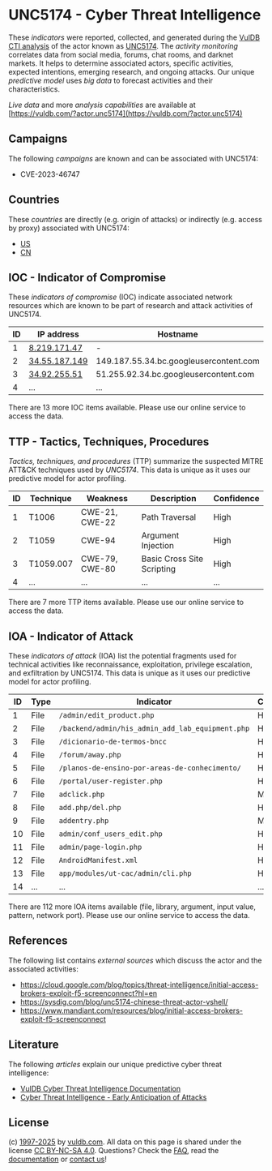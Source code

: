 # UNC5174 - Cyber Threat Intelligence

These _indicators_ were reported, collected, and generated during the [VulDB CTI analysis](https://vuldb.com/?kb.cti) of the actor known as [UNC5174](https://vuldb.com/?actor.unc5174). The _activity monitoring_ correlates data from social media, forums, chat rooms, and darknet markets. It helps to determine associated actors, specific activities, expected intentions, emerging research, and ongoing attacks. Our unique _predictive model_ uses _big data_ to forecast activities and their characteristics.

_Live data_ and more _analysis capabilities_ are available at [https://vuldb.com/?actor.unc5174](https://vuldb.com/?actor.unc5174)

## Campaigns

The following _campaigns_ are known and can be associated with UNC5174:

* CVE-2023-46747

## Countries

These _countries_ are directly (e.g. origin of attacks) or indirectly (e.g. access by proxy) associated with UNC5174:

* [US](https://vuldb.com/?country.us)
* [CN](https://vuldb.com/?country.cn)

## IOC - Indicator of Compromise

These _indicators of compromise_ (IOC) indicate associated network resources which are known to be part of research and attack activities of UNC5174.

ID | IP address | Hostname | Campaign | Confidence
-- | ---------- | -------- | -------- | ----------
1 | [8.219.171.47](https://vuldb.com/?ip.8.219.171.47) | - | - | High
2 | [34.55.187.149](https://vuldb.com/?ip.34.55.187.149) | 149.187.55.34.bc.googleusercontent.com | - | Medium
3 | [34.92.255.51](https://vuldb.com/?ip.34.92.255.51) | 51.255.92.34.bc.googleusercontent.com | - | Medium
4 | ... | ... | ... | ...

There are 13 more IOC items available. Please use our online service to access the data.

## TTP - Tactics, Techniques, Procedures

_Tactics, techniques, and procedures_ (TTP) summarize the suspected MITRE ATT&CK techniques used by _UNC5174_. This data is unique as it uses our predictive model for actor profiling.

ID | Technique | Weakness | Description | Confidence
-- | --------- | -------- | ----------- | ----------
1 | T1006 | CWE-21, CWE-22 | Path Traversal | High
2 | T1059 | CWE-94 | Argument Injection | High
3 | T1059.007 | CWE-79, CWE-80 | Basic Cross Site Scripting | High
4 | ... | ... | ... | ...

There are 7 more TTP items available. Please use our online service to access the data.

## IOA - Indicator of Attack

These _indicators of attack_ (IOA) list the potential fragments used for technical activities like reconnaissance, exploitation, privilege escalation, and exfiltration by UNC5174. This data is unique as it uses our predictive model for actor profiling.

ID | Type | Indicator | Confidence
-- | ---- | --------- | ----------
1 | File | `/admin/edit_product.php` | High
2 | File | `/backend/admin/his_admin_add_lab_equipment.php` | High
3 | File | `/dicionario-de-termos-bncc` | High
4 | File | `/forum/away.php` | High
5 | File | `/planos-de-ensino-por-areas-de-conhecimento/` | High
6 | File | `/portal/user-register.php` | High
7 | File | `adclick.php` | Medium
8 | File | `add.php/del.php` | High
9 | File | `addentry.php` | Medium
10 | File | `admin/conf_users_edit.php` | High
11 | File | `admin/page-login.php` | High
12 | File | `AndroidManifest.xml` | High
13 | File | `app/modules/ut-cac/admin/cli.php` | High
14 | ... | ... | ...

There are 112 more IOA items available (file, library, argument, input value, pattern, network port). Please use our online service to access the data.

## References

The following list contains _external sources_ which discuss the actor and the associated activities:

* https://cloud.google.com/blog/topics/threat-intelligence/initial-access-brokers-exploit-f5-screenconnect?hl=en
* https://sysdig.com/blog/unc5174-chinese-threat-actor-vshell/
* https://www.mandiant.com/resources/blog/initial-access-brokers-exploit-f5-screenconnect

## Literature

The following _articles_ explain our unique predictive cyber threat intelligence:

* [VulDB Cyber Threat Intelligence Documentation](https://vuldb.com/?kb.cti)
* [Cyber Threat Intelligence - Early Anticipation of Attacks](https://www.scip.ch/en/?labs.20201022)

## License

(c) [1997-2025](https://vuldb.com/?kb.changelog) by [vuldb.com](https://vuldb.com/?kb.about). All data on this page is shared under the license [CC BY-NC-SA 4.0](https://creativecommons.org/licenses/by-nc-sa/4.0/). Questions? Check the [FAQ](https://vuldb.com/?kb.faq), read the [documentation](https://vuldb.com/?kb) or [contact us](https://vuldb.com/?contact)!
